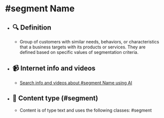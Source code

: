 # #segment Name
- ## 🔍 Definition
  - Group of customers with similar needs, behaviors, or characteristics that a business targets with its products or services. They are defined based on specific values of segmentation criteria.
- ## 📹 Internet info and videos
  - [Search info and videos about #segment Name using AI](https://www.perplexity.ai/search?q=videos+about+Segment:+Group+of+customers+with+similar+needs,+behaviors,+or+characteristics+that+a+business+targets+with+its+products+or+services.+They+are+defined+based+on+specific+values+of+segmentation+criteria.
)
- ## 📰 Content type (#segment)
  - Content is of type text and uses the following classes: #segment

